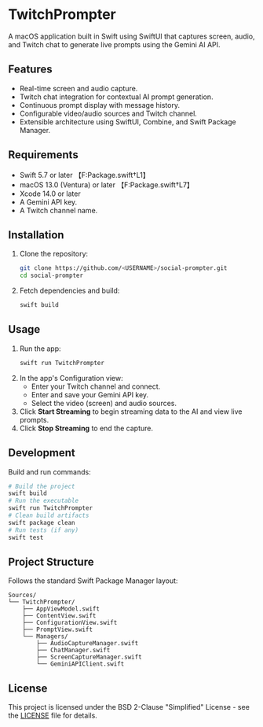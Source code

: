 # TwitchPrompter

A macOS application built in Swift using SwiftUI that captures screen, audio, and Twitch chat to generate live prompts using the Gemini AI API.

## Features
- Real-time screen and audio capture.
- Twitch chat integration for contextual AI prompt generation.
- Continuous prompt display with message history.
- Configurable video/audio sources and Twitch channel.
- Extensible architecture using SwiftUI, Combine, and Swift Package Manager.

## Requirements
- Swift 5.7 or later 【F:Package.swift†L1】
- macOS 13.0 (Ventura) or later 【F:Package.swift†L7】
- Xcode 14.0 or later
- A Gemini API key.
- A Twitch channel name.

## Installation
1. Clone the repository:
   ```bash
   git clone https://github.com/<USERNAME>/social-prompter.git
   cd social-prompter
   ```
2. Fetch dependencies and build:
   ```bash
   swift build
   ```

## Usage
1. Run the app:
   ```bash
   swift run TwitchPrompter
   ```
2. In the app's Configuration view:
   - Enter your Twitch channel and connect.
   - Enter and save your Gemini API key.
   - Select the video (screen) and audio sources.
3. Click **Start Streaming** to begin streaming data to the AI and view live prompts.
4. Click **Stop Streaming** to end the capture.

## Development
Build and run commands:
```bash
# Build the project
swift build
# Run the executable
swift run TwitchPrompter
# Clean build artifacts
swift package clean
# Run tests (if any)
swift test
```

## Project Structure
Follows the standard Swift Package Manager layout:
```
Sources/
└── TwitchPrompter/
    ├── AppViewModel.swift
    ├── ContentView.swift
    ├── ConfigurationView.swift
    ├── PromptView.swift
    └── Managers/
        ├── AudioCaptureManager.swift
        ├── ChatManager.swift
        ├── ScreenCaptureManager.swift
        └── GeminiAPIClient.swift
```

## License
This project is licensed under the BSD 2-Clause "Simplified" License - see the [LICENSE](LICENSE) file for details.